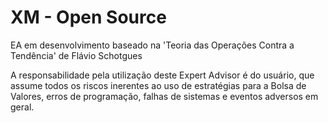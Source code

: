 # XM - Open Source
EA em desenvolvimento baseado na 'Teoria das Operações Contra a Tendência' de Flávio Schotgues

A responsabilidade pela utilização deste Expert Advisor é do usuário, que assume todos os riscos inerentes ao uso de estratégias para a Bolsa de Valores, erros de programação, falhas de sistemas e eventos adversos em geral.
